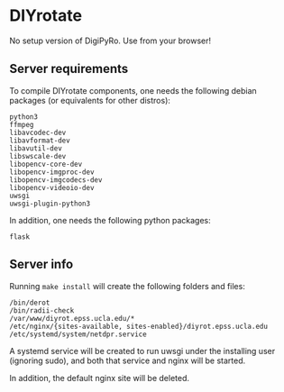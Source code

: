 # DIYrotate

No setup version of DigiPyRo. Use from your browser!

## Server requirements

To compile DIYrotate components, one needs the following debian packages (or
equivalents for other distros):

```
python3
ffmpeg
libavcodec-dev
libavformat-dev
libavutil-dev
libswscale-dev
libopencv-core-dev
libopencv-imgproc-dev
libopencv-imgcodecs-dev
libopencv-videoio-dev
uwsgi
uwsgi-plugin-python3
```

In addition, one needs the following python packages:

```
flask
```

## Server info

Running `make install` will create the following folders and files:

```
/bin/derot
/bin/radii-check
/var/www/diyrot.epss.ucla.edu/*
/etc/nginx/{sites-available, sites-enabled}/diyrot.epss.ucla.edu
/etc/systemd/system/netdpr.service
```

A systemd service will be created to run uwsgi under the installing user
(ignoring sudo), and both that service and nginx will be started.

In addition, the default nginx site will be deleted.
